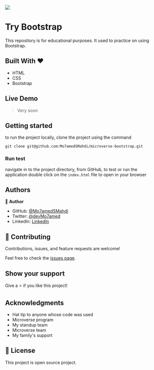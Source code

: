 ![](https://img.shields.io/badge/Microverse-blueviolet)

# Try Bootstrap

This repository is for educational purposes. It used to practice on using Bootstrap.

## Built With &hearts;

- HTML
- CSS
- Bootstrap

## Live Demo

> Very soon

## Getting started

to run the project locally, clone the project using the command

`git clone git@github.com:Mo7amedSMahdi/microverse-bootstrap.git`

### Run test

navigate in to the project directory, from GitHub,
to test or run the application double click on the `index.html` file to open in your browser

## Authors

👤 **Author**

- GitHub: [@Mo7amedSMahdi](https://github.com/Mo7amedSMahdi)
- Twitter: [@devMo7amed](https://twitter.com/devMo7amed)
- LinkedIn: [LinkedIn](https://www.linkedin.com/in/mohammed-mahdi-b20340162/)

## 🤝 Contributing

Contributions, issues, and feature requests are welcome!

Feel free to check the [issues page](../../issues/).

## Show your support

Give a ⭐️ if you like this project!

## Acknowledgments

- Hat tip to anyone whose code was used
- Microverse program
- My standup team
- Microverse team
- My family's support

## 📝 License

This project is open source project.
